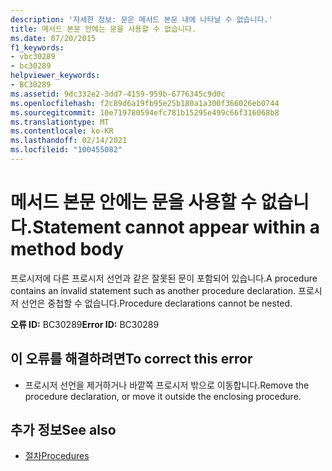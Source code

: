 ```yaml
---
description: '자세한 정보: 문은 메서드 본문 내에 나타날 수 없습니다.'
title: 메서드 본문 안에는 문을 사용할 수 없습니다.
ms.date: 07/20/2015
f1_keywords:
- vbc30289
- bc30289
helpviewer_keywords:
- BC30289
ms.assetid: 9dc332e2-3dd7-4159-959b-6776345c9d0c
ms.openlocfilehash: f2c89d6a19fb95e25b180a1a300f366026eb0744
ms.sourcegitcommit: 10e719780594efc781b15295e499c66f316068b8
ms.translationtype: MT
ms.contentlocale: ko-KR
ms.lasthandoff: 02/14/2021
ms.locfileid: "100455082"
---
```

# <a name="statement-cannot-appear-within-a-method-body"></a><span data-ttu-id="57f07-103">메서드 본문 안에는 문을 사용할 수 없습니다.</span><span class="sxs-lookup"><span data-stu-id="57f07-103">Statement cannot appear within a method body</span></span>

<span data-ttu-id="57f07-104">프로시저에 다른 프로시저 선언과 같은 잘못된 문이 포함되어 있습니다.</span><span class="sxs-lookup"><span data-stu-id="57f07-104">A procedure contains an invalid statement such as another procedure declaration.</span></span> <span data-ttu-id="57f07-105">프로시저 선언은 중첩할 수 없습니다.</span><span class="sxs-lookup"><span data-stu-id="57f07-105">Procedure declarations cannot be nested.</span></span>  
  
 <span data-ttu-id="57f07-106">**오류 ID:** BC30289</span><span class="sxs-lookup"><span data-stu-id="57f07-106">**Error ID:** BC30289</span></span>  
  
## <a name="to-correct-this-error"></a><span data-ttu-id="57f07-107">이 오류를 해결하려면</span><span class="sxs-lookup"><span data-stu-id="57f07-107">To correct this error</span></span>  
  
- <span data-ttu-id="57f07-108">프로시저 선언을 제거하거나 바깥쪽 프로시저 밖으로 이동합니다.</span><span class="sxs-lookup"><span data-stu-id="57f07-108">Remove the procedure declaration, or move it outside the enclosing procedure.</span></span>  
  
## <a name="see-also"></a><span data-ttu-id="57f07-109">추가 정보</span><span class="sxs-lookup"><span data-stu-id="57f07-109">See also</span></span>

- [<span data-ttu-id="57f07-110">절차</span><span class="sxs-lookup"><span data-stu-id="57f07-110">Procedures</span></span>](../programming-guide/language-features/procedures/index.md)
